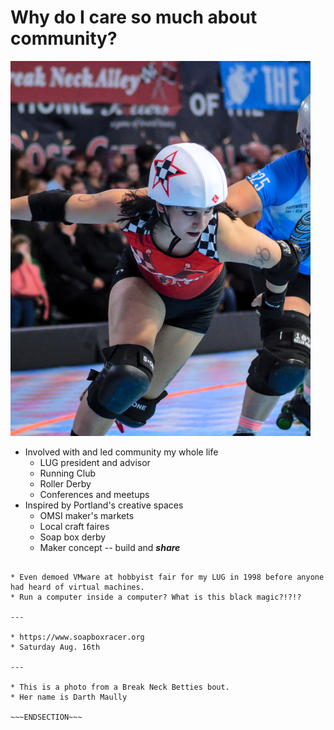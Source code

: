 <!SLIDE >
# Why do I care so much about community?

![.float_left.w50 roller derby player](/_images/roller_derby.png)

* Involved with and led community my whole life
    * LUG president and advisor
    * Running Club
    * Roller Derby
    * Conferences and meetups
* Inspired by Portland's creative spaces
    * OMSI maker's markets
    * Local craft faires
    * Soap box derby
    * Maker concept -- build and ***share***

~~~SECTION:notes~~~

* Even demoed VMware at hobbyist fair for my LUG in 1998 before anyone had heard of virtual machines.
* Run a computer inside a computer? What is this black magic?!?!?

---

* https://www.soapboxracer.org
* Saturday Aug. 16th

---

* This is a photo from a Break Neck Betties bout.
* Her name is Darth Maully

~~~ENDSECTION~~~
